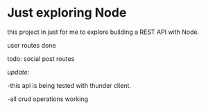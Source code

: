 # Just exploring Node

this project in just for me to explore building a REST API with Node.

user routes done

todo:
social post routes

*update:*


-this api is being tested with thunder client. 


-all crud operations working